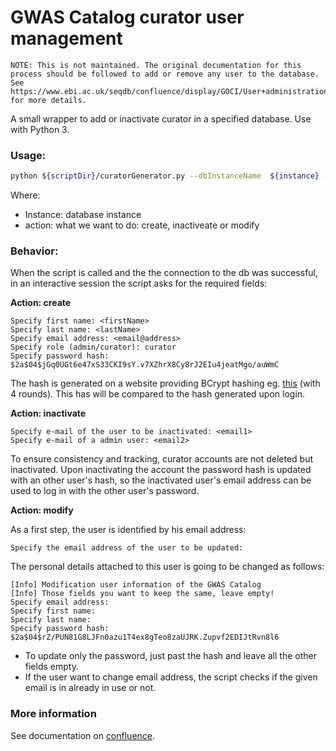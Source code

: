 # GWAS Catalog curator user management


```
NOTE: This is not maintained. The original documentation for this process should be followed to add or remove any user to the database. See https://www.ebi.ac.uk/seqdb/confluence/display/GOCI/User+administration+in+the+curation+system for more details.
```


A small wrapper to add or inactivate curator in a specified database. Use with Python 3.


### Usage:


```bash
python ${scriptDir}/curatorGenerator.py --dbInstanceName  ${instance} --action ${action}
```

Where:

* Instance: database instance
* action: what we want to do: create, inactiveate or modify

### Behavior:

When the script is called and the the connection to the db was successful, in an interactive session the script asks for the required fields:

**Action: create**

```
Specify first name: <firstName>
Specify last name: <lastName>
Specify email address: <email@address>
Specify role (admin/curator): curator
Specify password hash: $2a$04$jGq0UGt6e47xS33CKI9sY.v7XZhrX8Cy8rJ2EIu4jeatMgo/auWmC
```

The hash is generated on a website providing BCrypt hashing eg. [this](https://www.dailycred.com/article/bcrypt-calculator) (with 4 rounds). This has will be compared to the hash generated upon login. 

**Action: inactivate**

```
Specify e-mail of the user to be inactivated: <email1>
Specify e-mail of a admin user: <email2>
```

To ensure consistency and tracking, curator accounts are not deleted but inactivated. Upon inactivating the account the password hash is updated with an other user's hash, so the inactivated user's email address can be used to log in with the other user's password. 

**Action: modify**

As a first step, the user is identified by his email address:

```
Specify the email address of the user to be updated:
```

The personal details attached to this user is going to be changed as follows: 

```
[Info] Modification user information of the GWAS Catalog
[Info] Those fields you want to keep the same, leave empty!
Specify email address:
Specify first name:
Specify last name:
Specify password hash: $2a$04$rZ/PUN81G8LJFn0azu1T4ex8gTeo8zaUJRK.Zupvf2EDIJtRvn8l6
```

* To update only the password, just past the hash and leave all the other fields empty.
* If the user want to change email address, the script checks if the given email is in already in use or not.

### More information

See documentation on [confluence](https://www.ebi.ac.uk/seqdb/confluence/display/GOCI/Curator+user+manager).
